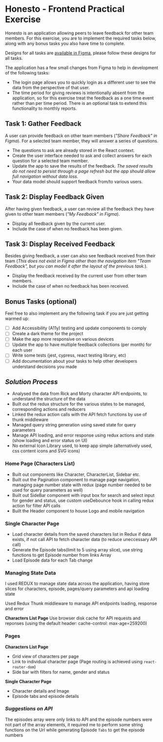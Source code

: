 # Honesto - Frontend Practical Exercise

Honesto is an application allowing peers to leave feedback for other team members. For this exercise, you are to
implement the required tasks below, along with any bonus tasks you also have time to complete.

Designs for all tasks are [available in Figma](https://www.figma.com/file/P5D3PIAyzSfu3zOTjR2vnU/Practical-FE-Exercise-Honesto), please follow these designs for all tasks.

The application has a few small changes from Figma to help in development of the following tasks:

- The login page allows you to quickly login as a different user to see the data from the perspective of that user.
- The time period for giving reviews is intentionally absent from the application, so for this exercise treat the feedback as a one time event rather than per time period. There is an optional task to extend this functionality to monthly reports.

## Task 1: Gather Feedback

A user can provide feedback on other team members (_"Share Feedback" in Figma_). For a selected team member, they will answer a series of questions.

- The questions to ask are already stored in the React context.
- Create the user interface needed to ask and collect answers for each question for a selected team member.
- Update the app to save the results of the feedback. _The saved results do not need to persist through a page refresh but the app should allow full navigation without data loss._
- Your data model should support feedback from/to various users.

## Task 2: Display Feedback Given

After having given feedback, a user can review all the feedback they have given to other team members (_"My Feedback" in Figma_).

- Display all feedback given by the current user.
- Include the case of when no feedback has been given.

## Task 3: Display Received Feedback

Besides giving feedback, a user can also see feedback received from their team (_This does not exist in Figma other than the navigation item "Team Feedback", but you can model it after the layout of the previous task._).

- Display the feedback received by the current user from other team members.
- Include the case of when no feedback has been received.

## Bonus Tasks (optional)

Feel free to also implement any the following task if you are just getting warmed up:

- [ ] Add Accessibility (A11y) testing and update components to comply
- [ ] Create a dark theme for the project
- [ ] Make the app more responsive on various devices
- [ ] Update the app to have multiple feedback collections (per month) for each user
- [ ] Write some tests (jest, cypress, react testing library, etc)
- [ ] Add documentation about your tasks to help other developers understand decisions you made

## _Solution Process_

- Analysed the data from Rick and Morty character API endpoints, to understand the structure of the data
- Built out the redux structure for the various states to be managed, corresponding actions and reducers
- Linked the redux action calls with the API fetch functions by use of thunk middleware
- Managed query string generation using saved state for query parameters
- Manage API loading, and error response using redux actions and state (show loading and error status on UI)
- No external Icon Library used, to keep app simple (alternatively used, css content icons and SVG icons)

### **Home Page (Characters List)**

- Built out components like Character, CharacterList, Sidebar etc.
- Built out the Pagination component to manage page navigation, managing page number state with redux (page number needed to be used for query parameters as well)
- Built out SideBar component with input box for search and select input for gender and status, use custom useDebounce hook in calling redux action for filter API calls
- Built the Header component to house Logo and mobile navigation

### **Single Character Page**

- Load character details from the saved characters list in Redux if data exists, if not call API to fetch character data (to reduce uneccessary API call)
- Generate the Episode tabs(limit to 5 using array slice), use string functions to get Episode number from links Array
- Load Episode data for each Tab change

### **Managing State Data**

I used REDUX to manage state data across the application, having store slices for characters, episode, pages/query parameters and api loading state

Used Redux Thunk middleware to manage API endpoints loading, response and error

**Characters List Page**
Use browser disk cache for API requests and reponses (using the default header: cache-control: max-age=259200)

### **Pages**

**Characters List Page**

- Grid view of characters per page
- Link to individual character page (Page routing is achieved using `react-router-dom`)
- Side bar with filters for name, gender and status

**Single Character Page**

- Character details and Image
- Episode tabs and episode details

### _Suggestions on API_

The episodes array were only links to API and the episode numbers were not part of the array elements, it required me to perform some string functions on the Url while generating Episode `Tabs` to get the episode numbers
